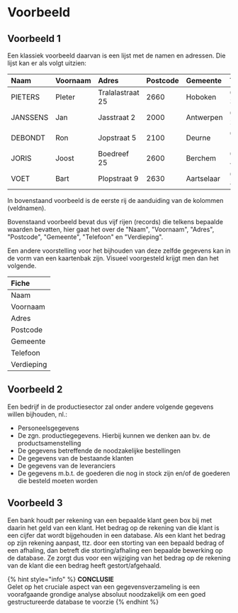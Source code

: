 # Voorbeeld

## **Voorbeeld 1** 

Een klassiek voorbeeld daarvan is een lijst met de namen en adressen. Die lijst kan er als volgt uitzien:

| Naam | Voornaam | Adres | Postcode | Gemeente | Telefoon | Verdieping |
| :--- | :--- | :--- | :--- | :--- | :--- | :--- |
| PIETERS | PIeter | Tralalastraat 25 | 2660 | Hoboken | 03 333 33 33 | 1 |
| JANSSENS | Jan | Jasstraat 2 | 2000 | Antwerpen | 03 222 22 22 | 1 |
| DEBONDT | Ron | Jopstraat 5 | 2100 | Deurne | 03 111 11 11 | 3 |
| JORIS | Joost | Boedreef 25 | 2600 | Berchem | 03 444 44 44 | 2 |
| VOET | Bart | Plopstraat 9 | 2630 | Aartselaar | 03 888 88 88 | 3 |

In bovenstaand voorbeeld is de eerste rij de aanduiding van de kolommen \(veldnamen\).

Bovenstaand voorbeeld bevat dus vijf rijen \(records\) die telkens bepaalde waarden bevatten, hier gaat het over de "Naam", "Voornaam", "Adres", "Postcode", "Gemeente", "Telefoon" en "Verdieping". 

Een andere voorstelling voor het bijhouden van deze zelfde gegevens kan in de vorm van een kaartenbak zijn. Visueel voorgesteld krijgt men dan het volgende.

| Fiche |
| :--- |
| Naam |
| Voornaam |
| Adres |
| Postcode |
| Gemeente |
| Telefoon |
| Verdieping |

## **Voorbeeld 2** 

Een bedrijf in de productiesector zal onder andere volgende gegevens willen bijhouden, nl.: 

* Personeelsgegevens 
* De zgn. productiegegevens. Hierbij kunnen we denken aan bv. de productsamenstelling
* De gegevens betreffende de noodzakelijke bestellingen
* De gegevens van de bestaande klanten 
* De gegevens van de leveranciers
* De gegevens m.b.t. de goederen die nog in stock zijn en/of de goederen die besteld moeten worden

## **Voorbeeld 3** 

Een bank houdt per rekening van een bepaalde klant geen box bij met daarin het geld van een klant. Het bedrag op de rekening van die klant is een cijfer dat wordt bijgehouden in een database. Als een klant het bedrag op zijn rekening aanpast, ttz. door een storting van een bepaald bedrag of een afhaling, dan betreft die storting/afhaling een bepaalde bewerking op de database. Ze zorgt dus voor een wijziging van het bedrag op de rekening van de klant die een bedrag heeft gestort/afgehaald.

{% hint style="info" %}
**CONCLUSIE**   
Gelet op het cruciale aspect van een gegevensverzameling is een voorafgaande grondige analyse absoluut noodzakelijk om een goed gestructureerde database te voorzie
{% endhint %}



